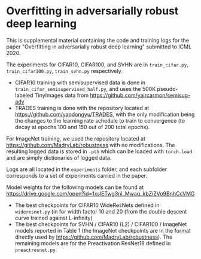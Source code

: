 # Overfitting in adversarially robust deep learning

This is supplemental material containing the code and training logs for the paper "Overfitting in adversarially robust deep learning" submitted to ICML 2020. 

The experiments for CIFAR10, CIFAR100, and SVHN are in `train_cifar.py`, `train_cifar100.py`, `train_svhn.py` respectively. 
+ CIFAR10 training with semisupervised data is done in `train_cifar_semisupervised_half.py`, and uses the 500K pseudo-labeled TinyImages data from <https://github.com/yaircarmon/semisup-adv>
+ TRADES training is done with the repository located at <https://github.com/yaodongyu/TRADES>, with the only modification being the changes to the learning rate schedule to train to convergence (to decay at epochs 100 and 150 out of 200 total epochs). 

For ImageNet training, we used the repository located at <https://github.com/MadryLab/robustness> with no modifications. The resulting logged data is stored in `.pth` which can be loaded with `torch.load` and are simply dictionaries of logged data. 

Logs are all located in the `experiments` folder, and each subfolder corresponds to a set of experiments carried in the paper. 

Model weights for the following models can be found at <https://drive.google.com/open?id=1xslETwg3nl_Mwaq_kbZiZVo9BnhCcVMG>
+ The best checkpoints for CIFAR10 WideResNets defined in `wideresnet.py` (in for width factor 10 and 20 (from the double descent curve trained against L-infinity)
+ The best checkpoints for SVHN / CIFAR10 (L2) / CIFAR100 / ImageNet models reported in Table 1 (the ImageNet checkpoints are in the format directly used by <https://github.com/MadryLab/robustness>). The remaining models are for the Preactivation ResNet18 defined in `preactresnet.py`. 
